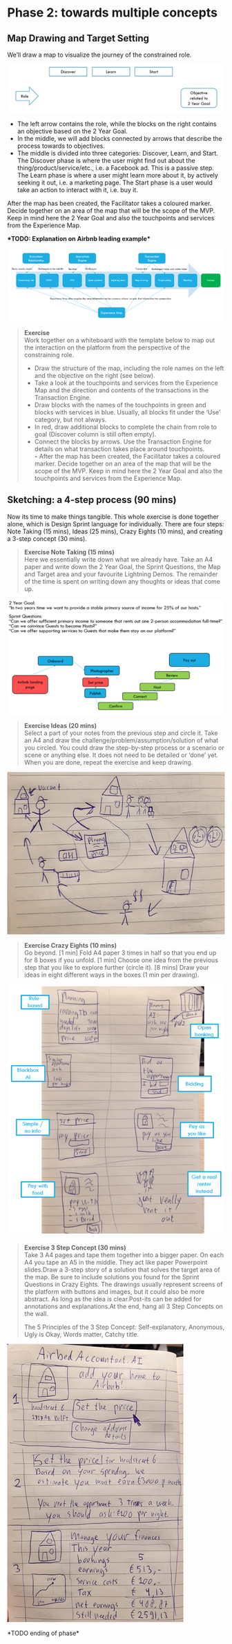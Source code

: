 # Phase 2: towards multiple concepts

## Map Drawing and Target Setting

We’ll draw a map to visualize the journey of the constrained role. 

![](../.gitbook/assets/image%20%2813%29.png)

* The left arrow contains the role, while the blocks on the right contains an objective based on the 2 Year Goal.
* In the middle, we will add blocks connected by arrows that describe the process towards to objectives. 
*  The middle is divided into three categories: Discover, Learn, and Start. The Discover phase is where the user might find out about the thing/product/service/etc., i.e. a Facebook ad. This is a passive step. The Learn phase is where a user might learn more about it, by actively seeking it out, i.e. a marketing page. The Start phase is a user would take an action to interact with it, i.e. buy it.

After the map has been created, the Facilitator takes a coloured marker. Decide together on an area of the map that will be the scope of the MVP. Keep in mind here the 2 Year Goal and also the touchpoints and services from the Experience Map.

**\*TODO: Explanation on Airbnb leading example\***

![](../.gitbook/assets/image%20%285%29.png)

> **Exercise**  
> Work together on a whiteboard with the template below to map out the interaction on the platform from the perspective of the constraining role.   
> - Draw the structure of the map, including the role names on the left and the objective on the right \(see below\).   
> - Take a look at the touchpoints and services from the Experience Map and the direction and contents of the transactions in the Transaction Engine.   
> - Draw blocks with the names of the touchpoints in green and blocks with services in blue. Usually, all blocks fit under the ‘Use’ category, but not always.   
> - In red, draw additional blocks to complete the chain from role to goal \(Discover column is still often empty\).   
> - Connect the blocks by arrows. Use the Transaction Engine for details on what transaction takes place around touchpoints.  
> **-** After the map has been created, the Facilitator takes a coloured marker. Decide together on an area of the map that will be the scope of the MVP. Keep in mind here the 2 Year Goal and also the touchpoints and services from the Experience Map.

## Sketching: a 4-step process \(90 mins\)

Now its time to make things tangible. This whole exercise is done together alone, which is Design Sprint language for individually. There are four steps: Note Taking \(15 mins\), Ideas \(25 mins\), Crazy Eights \(10 mins\), and creating a 3-step concept \(30 mins\).

> **Exercise Note Taking \(15 mins\)**  
> Here we essentially write down what we already have. Take an A4 paper and write down the 2 Year Goal, the Sprint Questions, the Map and Target area and your favourite Lightning Demos. The remainder of the time is spent on writing down any thoughts or ideas that come up.

![](../.gitbook/assets/image%20%2811%29.png)

> **Exercise Ideas \(20 mins\)**  
> Select a part of your notes from the previous step and circle it. Take an A4 and draw the challenge/problem/assumption/solution of what you circled. You could draw the step-by-step process or a scenario or scene or anything else. It does not need to be detailed or ‘done’ yet. When you are done, repeat the exercise and keep drawing.

![](../.gitbook/assets/image%20%2820%29.png)

> **Exercise Crazy Eights \(10 mins\)**  
> Go beyond. \[1 min\] Fold A4 paper 3 times in half so that you end up for 8 boxes if you unfold. \[1 min\] Choose one idea from the previous step that you like to explore further \(circle it\). \[8 mins\] Draw your ideas in eight different ways in the boxes \(1 min per drawing\).

![](../.gitbook/assets/image%20%286%29.png)

> **Exercise 3 Step Concept \(30 mins\)**­  
> Take 3 A4 pages and tape them together into a bigger paper. On each A4 you tape an A5 in the middle. They act like paper Powerpoint slides.­Draw a 3-step story of a solution that solves the target area of the map. Be sure to include solutions you found for the Sprint Questions in Crazy Eights. The drawings usually represent screens of the platform with buttons and images, but it could also be more abstract. As long as the idea is clear.­Post-its can be added for annotations and explanations.­At the end, hang all 3 Step Concepts on the wall.
>
> The 5 Principles of the 3 Step Concept: Self-explanatory, Anonymous, Ugly is Okay, Words matter, Catchy title.

![](../.gitbook/assets/image%20%2814%29.png)

\*TODO ending of phase\*

